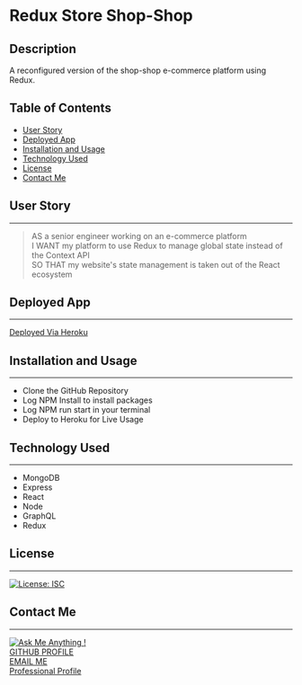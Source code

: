 # Redux Store Shop-Shop



## Description

A reconfigured version of the shop-shop e-commerce platform using Redux.


## Table of Contents
  * [User Story](#user-story)
  * [Deployed App](#deployed-app)
  * [Installation and Usage](#installation-and-usage)
  * [Technology Used](#technology-used)
  * [License](#license)
  * [Contact Me](#contact-me)

 ## User Story
 ***
>AS a senior engineer working on an e-commerce platform  
I WANT my platform to use Redux to manage global state instead of the Context API  
SO THAT my website's state management is taken out of the React ecosystem

## Deployed App
***
[Deployed Via Heroku](https://intense-escarpment-00657.herokuapp.com/)

## Installation and Usage
***
- Clone the GitHub Repository
- Log NPM Install to install packages
- Log NPM run start in your terminal
- Deploy to Heroku for Live Usage

## Technology Used
***
- MongoDB
- Express
- React
- Node
- GraphQL
- Redux

## License
***
[![License: ISC](https://img.shields.io/badge/License-ISC-blue.svg)](https://opensource.org/licenses/ISC)

## Contact Me
***
[![Ask Me Anything !](https://img.shields.io/badge/Ask%20me-anything-1abc9c.svg)](https://GitHub.com/Naereen/ama)   
[GITHUB PROFILE](https://github.com/cocobeware83)  
[EMAIL ME](mailto:corycneel@gmail.com)  
[Professional Profile](https://react-portfolio-coryneel.herokuapp.com/)